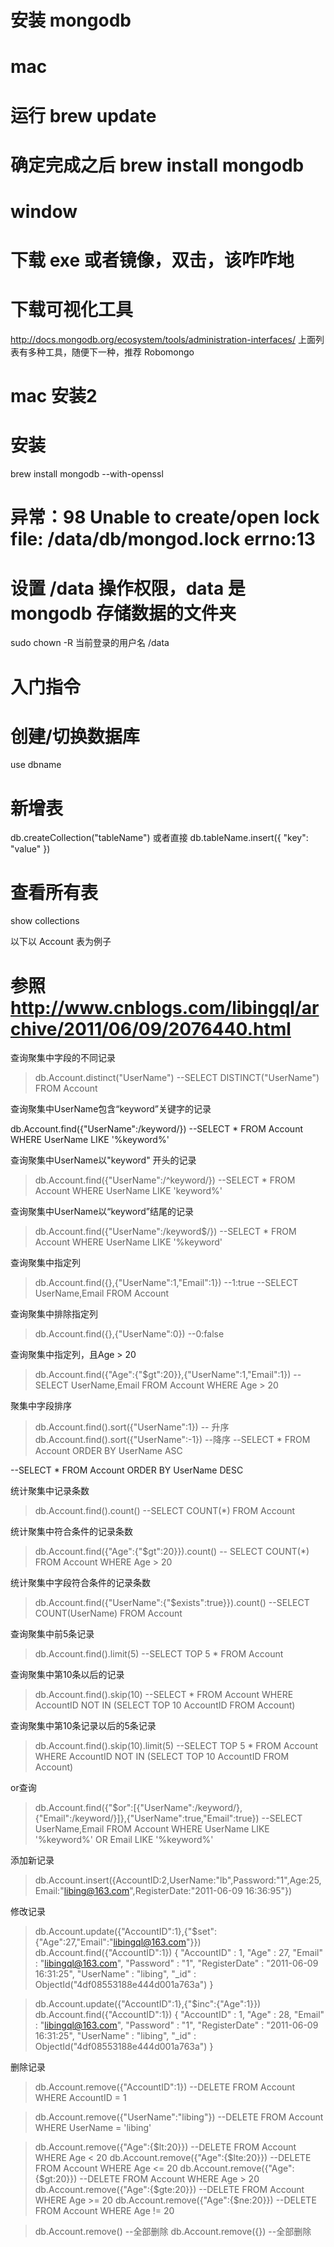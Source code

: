 # 安装 mongodb
# mac 
  # 运行 brew update
  # 确定完成之后 brew install mongodb

# window 
  # 下载 exe 或者镜像，双击，该咋咋地

# 下载可视化工具
  http://docs.mongodb.org/ecosystem/tools/administration-interfaces/
  上面列表有多种工具，随便下一种，推荐 Robomongo



# mac 安装2
# 安装
  brew install mongodb --with-openssl

# 异常：98 Unable to create/open lock file: /data/db/mongod.lock errno:13
# 设置 /data 操作权限，data 是 mongodb 存储数据的文件夹  
  sudo chown -R  当前登录的用户名 /data

# 入门指令
# 创建/切换数据库
  use dbname
# 新增表
  db.createCollection("tableName")
  或者直接 db.tableName.insert({ "key": "value" })
# 查看所有表
  show collections

以下以 Account 表为例子
# 参照 http://www.cnblogs.com/libingql/archive/2011/06/09/2076440.html
查询聚集中字段的不同记录

> db.Account.distinct("UserName")
--SELECT DISTINCT("UserName")  FROM Account

 

 查询聚集中UserName包含“keyword”关键字的记录

db.Account.find({"UserName":/keyword/})
 --SELECT * FROM Account WHERE UserName LIKE '%keyword%'

 

查询聚集中UserName以"keyword" 开头的记录

> db.Account.find({"UserName":/^keyword/})
--SELECT * FROM Account WHERE UserName LIKE 'keyword%'

 

查询聚集中UserName以“keyword”结尾的记录

> db.Account.find({"UserName":/keyword$/})
--SELECT * FROM Account WHERE UserName LIKE '%keyword' 

 

查询聚集中指定列

> db.Account.find({},{"UserName":1,"Email":1})    --1:true
--SELECT UserName,Email FROM Account

 

 查询聚集中排除指定列

> db.Account.find({},{"UserName":0})    --0:false
 

查询聚集中指定列，且Age > 20

> db.Account.find({"Age":{"$gt":20}},{"UserName":1,"Email":1})
--SELECT UserName,Email FROM Account WHERE Age > 20 

 

聚集中字段排序 

> db.Account.find().sort({"UserName":1}) -- 升序
> db.Account.find().sort({"UserName":-1}) --降序
--SELECT * FROM Account ORDER BY UserName ASC

--SELECT * FROM Account ORDER BY UserName DESC 

 

统计聚集中记录条数

> db.Account.find().count()
--SELECT COUNT(*) FROM Account 

 

统计聚集中符合条件的记录条数

> db.Account.find({"Age":{"$gt":20}}).count()
-- SELECT COUNT(*) FROM Account WHERE Age > 20

 

统计聚集中字段符合条件的记录条数

> db.Account.find({"UserName":{"$exists":true}}).count()
--SELECT COUNT(UserName) FROM Account 

 

查询聚集中前5条记录 

> db.Account.find().limit(5)
--SELECT TOP 5 * FROM Account 

 

查询聚集中第10条以后的记录

> db.Account.find().skip(10)
--SELECT * FROM Account WHERE AccountID NOT IN (SELECT TOP 10 AccountID FROM Account) 

 

查询聚集中第10条记录以后的5条记录

> db.Account.find().skip(10).limit(5)
--SELECT TOP 5 * FROM Account WHERE AccountID NOT IN (SELECT TOP 10 AccountID FROM Account)

 

or查询

> db.Account.find({"$or":[{"UserName":/keyword/},{"Email":/keyword/}]},{"UserName":true,"Email":true})
--SELECT UserName,Email FROM Account WHERE UserName LIKE '%keyword%' OR Email LIKE '%keyword%' 

 

添加新记录

> db.Account.insert({AccountID:2,UserName:"lb",Password:"1",Age:25,Email:"libing@163.com",RegisterDate:"2011-06-09 16:36:95"})

修改记录

> db.Account.update({"AccountID":1},{"$set":{"Age":27,"Email":"libingql@163.com"}})
> db.Account.find({"AccountID":1})
{ "AccountID" : 1, "Age" : 27, "Email" : "libingql@163.com", "Password" : "1", "RegisterDate" : "2011-06-09 16:31:25", "UserName" : "libing", "_id" : ObjectId("4df08553188e444d001a763a") }
 

> db.Account.update({"AccountID":1},{"$inc":{"Age":1}})
> db.Account.find({"AccountID":1})
{ "AccountID" : 1, "Age" : 28, "Email" : "libingql@163.com", "Password" : "1", "RegisterDate" : "2011-06-09 16:31:25", "UserName" : "libing", "_id" : ObjectId("4df08553188e444d001a763a") }
 

删除记录

> db.Account.remove({"AccountID":1}) --DELETE FROM Account WHERE AccountID = 1
 

> db.Account.remove({"UserName":"libing"}) --DELETE FROM Account WHERE UserName = 'libing'
 

> db.Account.remove({"Age":{$lt:20}}) --DELETE FROM Account WHERE Age < 20
> db.Account.remove({"Age":{$lte:20}}) --DELETE FROM Account WHERE Age <= 20
> db.Account.remove({"Age":{$gt:20}}) --DELETE FROM Account WHERE Age > 20
> db.Account.remove({"Age":{$gte:20}}) --DELETE FROM Account WHERE Age >= 20
> db.Account.remove({"Age":{$ne:20}}) --DELETE FROM Account WHERE Age != 20
 

> db.Account.remove()    --全部删除
> db.Account.remove({})  --全部删除